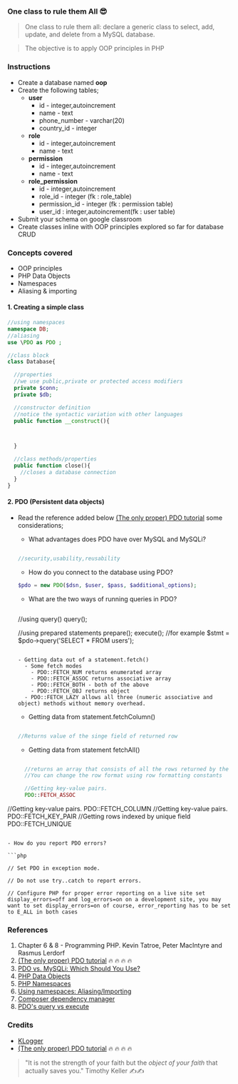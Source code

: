 ### One class to rule them All 😎
> One class to rule them all: declare
a generic class to select, add,
update, and delete from a MySQL
database.

> The objective is to apply OOP principles in PHP

### Instructions
- Create a database named **oop**
- Create the following tables;
  - **user**
    - id - integer,autoincrement
    - name - text
    - phone_number - varchar(20)
    - country_id - integer
  - **role**
    - id - integer,autoincrement
    - name - text
  - **permission**
    - id - integer,autoincrement
    - name - text
  - **role_permission**
    - id - integer,autoincrement
    - role_id - integer (fk : role_table)
    - permission_id -  integer (fk : permission table)
    - user_id : integer,autoincrement(fk : user table)
- Submit your schema on google classroom
- Create classes inline with OOP principles explored so far for database CRUD

### Concepts covered
- OOP principles
- PHP Data Objects
- Namespaces
- Aliasing & importing

#### 1. Creating a simple class
```php
//using namespaces
namespace DB;
//aliasing
use \PDO as PDO ;

//class block
class Database{

  //properties
  //we use public,private or protected access modifiers
  private $conn;
  private $db;

  //constructor definition
  //notice the syntactic variation with other languages
  public function __construct(){



  }

  //class methods/properties
  public function close(){
    //closes a database connection
  }
}
```
#### 2. PDO (Persistent data objects)
- Read the reference added below [(The only proper) PDO tutorial](https://phpdelusions.net/pdo) some considerations;
  - What advantages does PDO have over MySQL and MySQLi?

  ```php

  //security,usability,reusability
  ```

  - How do you connect to the database using PDO?

  ```php
  $pdo = new PDO($dsn, $user, $pass, $additional_options);
  ```

  - What are the two ways of running queries in PDO?

    ```php
  //using query()
  query();

  //using prepared statements
  prepare();
  execute();
  //for example
  $stmt = $pdo->query('SELECT * FROM users');
  ```

  - Getting data out of a statement.fetch()
    - Some fetch modes
      - PDO::FETCH_NUM returns enumerated array
      - PDO::FETCH_ASSOC returns associative array
      - PDO::FETCH_BOTH - both of the above
      - PDO::FETCH_OBJ returns object
    - PDO::FETCH_LAZY allows all three (numeric associative and object) methods without memory overhead.
  ```

  - Getting data from statement.fetchColumn()

  ```php

  //Returns value of the singe field of returned row
  ```

  - Getting data from statement fetchAll()

  ```php

    //returns an array that consists of all the rows returned by the query
    //You can change the row format using row formatting constants

    //Getting key-value pairs.
    PDO::FETCH_ASSOC
//Getting key-value pairs.
    PDO::FETCH_COLUMN
  //Getting key-value pairs.
    PDO::FETCH_KEY_PAIR
  //Getting rows indexed by unique field
    PDO::FETCH_UNIQUE
  ```

  - How do you report PDO errors?

  ```php

  // Set PDO in exception mode.

  // Do not use try..catch to report errors.

  // Configure PHP for proper error reporting on a live site set display_errors=off and log_errors=on on a development site, you may want to set display_errors=on of course, error_reporting has to be set to E_ALL in both cases
  ```

### References

1. Chapter 6 & 8 - Programming PHP. Kevin Tatroe, Peter MacIntyre and Rasmus Lerdorf
2. [(The only proper) PDO tutorial](https://phpdelusions.net/pdo) 🔥 🔥 🔥 🔥
2. [PDO vs. MySQLi: Which Should You Use?](https://code.tutsplus.com/tutorials/pdo-vs-mysqli-which-should-you-use--net-24059)
3. [PHP Data Objects](http://php.net/manual/en/book.pdo.php)
4. [PHP Namespaces](http://php.net/manual/en/language.namespaces.rationale.php)
5. [Using namespaces: Aliasing/Importing](http://php.net/manual/en/language.namespaces.importing.php)
6. [Composer dependency manager](https://getcomposer.org/)
7. [PDO's query vs execute](https://stackoverflow.com/questions/4700623/pdos-query-vs-execute)


### Credits

- [KLogger](https://github.com/katzgrau/KLogger)
- [(The only proper) PDO tutorial](https://phpdelusions.net/pdo)  🔥 🔥 🔥 🔥

>"It is not the strength of your faith but the _object of your faith_ that actually saves you." Timothy Keller ✍✍
